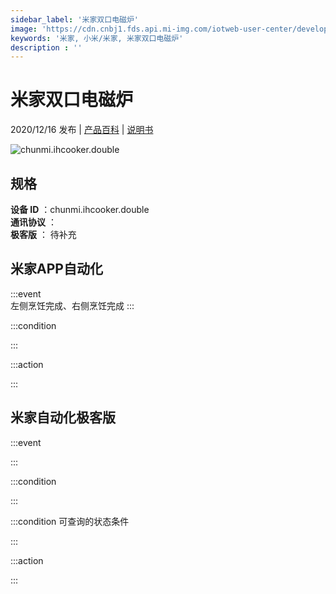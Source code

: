 ```yaml
---
sidebar_label: '米家双口电磁炉'
image: 'https://cdn.cnbj1.fds.api.mi-img.com/iotweb-user-center/developer_1679071135157KndexFba.png?GalaxyAccessKeyId=AKVGLQWBOVIRQ3XLEW&Expires=9223372036854775807&Signature=p99mIUnuUOph5KKU1DFeIJ/ooy4='
keywords: '米家, 小米/米家, 米家双口电磁炉'
description : ''
---
```

# 米家双口电磁炉

2020/12/16 发布 | [产品百科](https://home.mi.com/webapp/content/baike/product/index.html?model=chunmi.ihcooker.double/) | [说明书](https://home.mi.com/views/introduction.html?model=chunmi.ihcooker.double&region=cn)

![chunmi.ihcooker.double](https://cdn.cnbj1.fds.api.mi-img.com/iotweb-user-center/developer_1679071135157KndexFba.png?GalaxyAccessKeyId=AKVGLQWBOVIRQ3XLEW&Expires=9223372036854775807&Signature=p99mIUnuUOph5KKU1DFeIJ/ooy4=)

## 规格  
> 
**设备 ID** ：chunmi.ihcooker.double  
**通讯协议** ：  
**极客版**  ： 待补充 


## 米家APP自动化  

:::event  
左侧烹饪完成、右侧烹饪完成
:::

:::condition  

:::

:::action   

:::

## 米家自动化极客版  

:::event  

:::

:::condition  

:::

:::condition 可查询的状态条件  

:::

:::action  

:::

        
